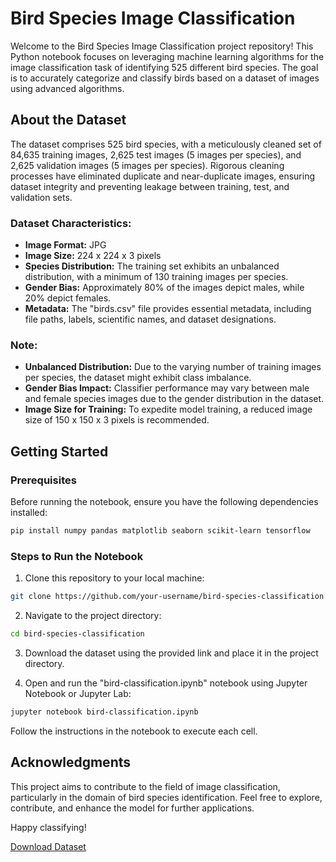 # Bird Species Image Classification

Welcome to the Bird Species Image Classification project repository! This Python notebook focuses on leveraging machine learning algorithms for the image classification task of identifying 525 different bird species. The goal is to accurately categorize and classify birds based on a dataset of images using advanced algorithms.

## About the Dataset

The dataset comprises 525 bird species, with a meticulously cleaned set of 84,635 training images, 2,625 test images (5 images per species), and 2,625 validation images (5 images per species). Rigorous cleaning processes have eliminated duplicate and near-duplicate images, ensuring dataset integrity and preventing leakage between training, test, and validation sets.

### Dataset Characteristics:

- **Image Format:** JPG
- **Image Size:** 224 x 224 x 3 pixels
- **Species Distribution:** The training set exhibits an unbalanced distribution, with a minimum of 130 training images per species.
- **Gender Bias:** Approximately 80% of the images depict males, while 20% depict females.
- **Metadata:** The "birds.csv" file provides essential metadata, including file paths, labels, scientific names, and dataset designations.

### Note:

- **Unbalanced Distribution:** Due to the varying number of training images per species, the dataset might exhibit class imbalance.
- **Gender Bias Impact:** Classifier performance may vary between male and female species images due to the gender distribution in the dataset.
- **Image Size for Training:** To expedite model training, a reduced image size of 150 x 150 x 3 pixels is recommended.

## Getting Started

### Prerequisites

Before running the notebook, ensure you have the following dependencies installed:

```bash
pip install numpy pandas matplotlib seaborn scikit-learn tensorflow
```

### Steps to Run the Notebook
1. Clone this repository to your local machine:

```bash
git clone https://github.com/your-username/bird-species-classification.git
```
2. Navigate to the project directory:
```bash
cd bird-species-classification
```
3. Download the dataset using the provided link and place it in the project directory.

4. Open and run the "bird-classification.ipynb" notebook using Jupyter Notebook or Jupyter Lab:

```bash
jupyter notebook bird-classification.ipynb
```
Follow the instructions in the notebook to execute each cell.

## Acknowledgments

This project aims to contribute to the field of image classification, particularly in the domain of bird species identification. Feel free to explore, contribute, and enhance the model for further applications.

Happy classifying!

[Download Dataset](https://www.kaggle.com/datasets/gpiosenka/100-bird-species)

